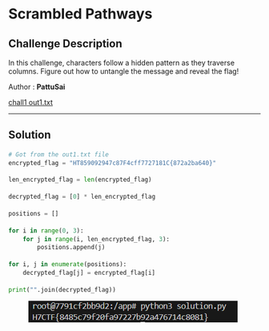 # Scrambled Pathways

## Challenge Description

In this challenge, characters follow a hidden pattern as they traverse columns. Figure out how to untangle the message and reveal the flag!

Author : **PattuSai**

[ chall1](https://ctf.h7tex.com/files/bba2cefb4252b6f68cc673c4594cb79a/chall1?token=eyJ1c2VyX2lkIjoxMzU4LCJ0ZWFtX2lkIjo2NDQsImZpbGVfaWQiOjI2fQ.ZvjZww.96F8dWWkls3TzLqIEK5hQypBjHo)[ out1.txt](https://ctf.h7tex.com/files/58ee91b70755aa33359f1d0050fee1b1/out1.txt?token=eyJ1c2VyX2lkIjoxMzU4LCJ0ZWFtX2lkIjo2NDQsImZpbGVfaWQiOjI3fQ.ZvjZww.nN0wsvzWzkRhniVVeCh50KSm8wA)

***

## Solution

```python
# Got from the out1.txt file
encrypted_flag = "HT859092947c87F4cff7727181C{872a2ba640}"

len_encrypted_flag = len(encrypted_flag)

decrypted_flag = [0] * len_encrypted_flag

positions = []

for i in range(0, 3):
    for j in range(i, len_encrypted_flag, 3):
        positions.append(j)

for i, j in enumerate(positions):
    decrypted_flag[j] = encrypted_flag[i]

print("".join(decrypted_flag))
```



<figure><img src="../../../.gitbook/assets/image (2).png" alt=""><figcaption></figcaption></figure>

